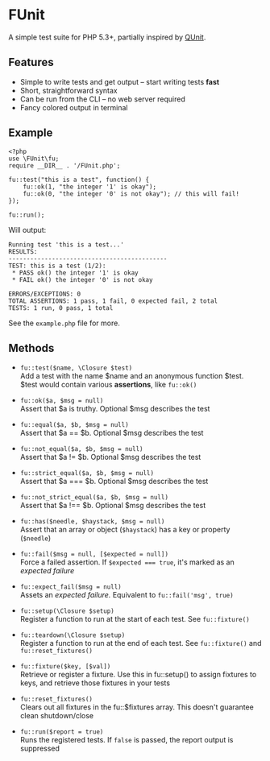 # FUnit

A simple test suite for PHP 5.3+, partially inspired by [QUnit](http://docs.jquery.com/QUnit).

## Features

* Simple to write tests and get output – start writing tests **fast**
* Short, straightforward syntax
* Can be run from the CLI – no web server required
* Fancy colored output in terminal

## Example

	<?php
	use \FUnit\fu;
	require __DIR__ . '/FUnit.php';

	fu::test("this is a test", function() {
		fu::ok(1, "the integer '1' is okay");
		fu::ok(0, "the integer '0' is not okay"); // this will fail!
	});

	fu::run();

Will output:

	Running test 'this is a test...'
	RESULTS:
	--------------------------------------------
	TEST: this is a test (1/2):
	 * PASS ok() the integer '1' is okay
	 * FAIL ok() the integer '0' is not okay

	ERRORS/EXCEPTIONS: 0
	TOTAL ASSERTIONS: 1 pass, 1 fail, 0 expected fail, 2 total
	TESTS: 1 run, 0 pass, 1 total

See the `example.php` file for more.


## Methods

* `fu::test($name, \Closure $test)`    
  Add a test with the name $name and an anonymous function $test. $test would contain various **assertions**, like `fu::ok()`

* `fu::ok($a, $msg = null)`    
  Assert that $a is truthy. Optional $msg describes the test

* `fu::equal($a, $b, $msg = null)`    
  Assert that $a == $b. Optional $msg describes the test

* `fu::not_equal($a, $b, $msg = null)`    
  Assert that $a != $b. Optional $msg describes the test

* `fu::strict_equal($a, $b, $msg = null)`    
  Assert that $a === $b. Optional $msg describes the test

* `fu::not_strict_equal($a, $b, $msg = null)`    
  Assert that $a !== $b. Optional $msg describes the test

* `fu::has($needle, $haystack, $msg = null)`    
  Assert that an array or object (`$haystack`) has a key or property (`$needle`)

* `fu::fail($msg = null, [$expected = null])`    
  Force a failed assertion. If `$expected === true`, it's marked as an *expected failure*

* `fu::expect_fail($msg = null)`    
  Assets an *expected failure.* Equivalent to `fu::fail('msg', true)`

* `fu::setup(\Closure $setup)`    
  Register a function to run at the start of each test. See `fu::fixture()`

* `fu::teardown(\Closure $setup)`    
  Register a function to run at the end of each test. See `fu::fixture()` and `fu::reset_fixtures()`

* `fu::fixture($key, [$val])`    
  Retrieve or register a fixture. Use this in fu::setup() to assign fixtures to keys, and retrieve those fixtures in your tests

* `fu::reset_fixtures()`    
  Clears out all fixtures in the fu::$fixtures array. This doesn't guarantee clean shutdown/close

* `fu::run($report = true)`    
  Runs the registered tests. If `false` is passed, the report output is suppressed